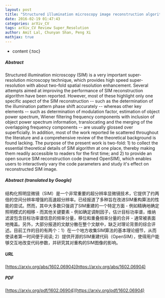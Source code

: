 ```yaml
---
layout: post
title: "Structured illumination microscopy image reconstruction algorithm"
date: 2016-02-19 01:47:43
categories: arXiv_CV
tags: arXiv_CV Review Super_Resolution
author: Amit Lal, Chunyan Shan, Peng Xi
mathjax: true
---
```


* content
{:toc}

##### Abstract
Structured illumination microscopy (SIM) is a very important super-resolution microscopy technique, which provides high speed super-resolution with about two-fold spatial resolution enhancement. Several attempts aimed at improving the performance of SIM reconstruction algorithm have been reported. However, most of these highlight only one specific aspect of the SIM reconstruction -- such as the determination of the illumination pattern phase shift accurately -- whereas other key elements -- such as determination of modulation factor, estimation of object power spectrum, Wiener filtering frequency components with inclusion of object power spectrum information, translocating and the merging of the overlapping frequency components -- are usually glossed over superficially. In addition, most of the work reported lie scattered throughout the literature and a comprehensive review of the theoretical background is found lacking. The purpose of the present work is two-fold: 1) to collect the essential theoretical details of SIM algorithm at one place, thereby making them readily accessible to readers for the first time; and 2) to provide an open source SIM reconstruction code (named OpenSIM), which enables users to interactively vary the code parameters and study it's effect on reconstructed SIM image.

##### Abstract (translated by Google)
结构化照明显微镜（SIM）是一个非常重要的超分辨率显微镜技术，它提供了约两倍的空间分辨率增强的高速超分辨率。已经报道了多种旨在改进SIM重构算法的性能的尝试。然而，其中大多数只强调了SIM重建的一个特定方面 - 例如精确地确定照明模式的相移 - 而其他关键要素 - 例如确定调制因子，估计目标功率谱，维纳滤波包含目标功率谱信息的频率分量，移位和重叠频率分量的合并 - 通常被表面地掩盖。另外，大部分报道的文献分散在整个文献中，缺乏对理论背景的综合评述。目前工作的目的有两个：1）在一个地方收集SIM算法的基本理论细节，从而使读者第一时间便于阅读; 2）提供开源的SIM重建代码（OpenSIM），使得用户能够交互地改变代码参数，并研究其对重构的SIM图像的影响。

##### URL
[https://arxiv.org/abs/1602.06904](https://arxiv.org/abs/1602.06904)

##### PDF
[https://arxiv.org/pdf/1602.06904](https://arxiv.org/pdf/1602.06904)

